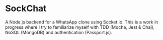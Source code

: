 # SockChat

A Node.js backend for a WhatsApp clone using Socket.io. This is a work in progress where I try to familiarize myself with TDD (Mocha, Jest & Chai), NoSQL (MongoDB) and authentication (Passport.js).
